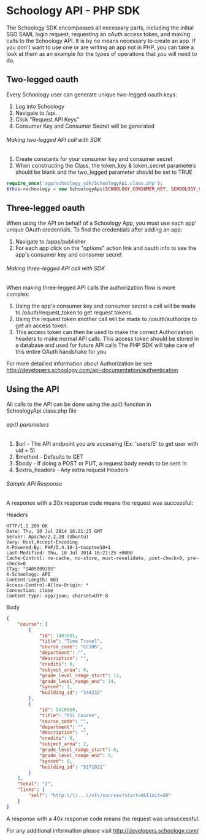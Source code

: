 # Schoology API - PHP SDK

The Schoology SDK encompasses all necessary parts, including the initial SSO SAML login request, requesting an oAuth access token, and making calls to the Schoology API. It is by no means necessary to create an app. If you don't want to use one or are writing an app not in PHP, you can take a look at them as an example for the types of operations that you will need to do.

## Two-legged oauth
Every Schoology user can generate unique two-legged oauth keys:
1. Log into Schoology
2. Navigate to /api. 
3. Click "Request API Keys"
4. Consumer Key and Consumer Secret will be generated

###### Making two-legged API call with SDK
1. Create constants for your consumer key and consumer secret
2. When constructing the Class, the token_key & token_secret parameters should be blank and the two_legged parameter should be set to TRUE
```php
require_once('app/schoology_sdk/SchoologyApi.class.php');
$this->schoology = new SchoologyApi(SCHOOLOGY_CONSUMER_KEY, SCHOOLOGY_CONSUMER_SECRET, '', '','', TRUE); 
```

## Three-legged oauth
When using the API on behalf of a Schoology App, you must use each app' unique OAuth credentials. To find the credentials after adding an app:
1. Navigate to /apps/publisher
2. For each app click on the "options" action link and oauth info to see the app's consumer key and consumer secret

###### Making three-legged API call with SDK
When making three-legged API calls the authorization flow is more complex:
1. Using the app's consumer key and consumer secret a call will be made to /oauth/request_token to get request tokens.
2. Using the request token another call will be made to /oauth/authorize to get an access token.
3. This access token can then be used to make the correct Authorization headers to make normal API calls. This access token should be stored in a database and used for future API calls
The PHP SDK will take care of this entire OAuth handshake for you

For more detailled information about Authorization be see http://developers.schoology.com/api-documentation/authentication

## Using the API
All calls to the API can be done using the api() function in SchoologyApi.class.php file
###### api() parameters
1. $url  - The API endpoint you are accessing (Ex: 'users/5' to get user with uid = 5)
2. $method - Defaults to GET 
3. $body - If doing a POST or PUT, a request body needs to be sent in
4. $extra_headers  - Any extra request Headers

###### Sample API Response
A response with a 20x response code means the request was successful:

Headers
```
HTTP/1.1 200 OK
Date: Thu, 10 Jul 2014 16:21:25 GMT
Server: Apache/2.2.20 (Ubuntu)
Vary: Host,Accept-Encoding
X-Powered-By: PHP/5.4.19-1~tooptee10+1
Last-Modified: Thu, 10 Jul 2014 16:21:25 +0000
Cache-Control: no-cache, no-store, must-revalidate, post-check=0, pre-check=0
ETag: "1405009285"
X-Schoology: API
Content-Length: 681
Access-Control-Allow-Origin: *
Connection: close
Content-Type: app/json; charset=UTF-8
```
Body
```json
{
    "course": [
        {
            "id": 1407691,
            "title": "Time Travel",
            "course_code": "CC106",
            "department": "",
            "description": "",
            "credits": 0,
            "subject_area": 0,
            "grade_level_range_start": 12,
            "grade_level_range_end": 14,
            "synced": 1,
            "building_id": "344232"
        },
        {
            "id": 5410559,
            "title": "FS1 Course",
            "course_code": "",
            "department": "",
            "description": "",
            "credits": 0,
            "subject_area": 2,
            "grade_level_range_start": 6,
            "grade_level_range_end": 0,
            "synced": 0,
            "building_id": "5171921"
        }
    ],
    "total": "2",
    "links": {
        "self": "http:\/\/...\/v1\/courses?start=0&limit=20"
    }
}
```

A response with a 40x response code means the request was unsuccessful.

For any additional information please visit http://developers.schoology.com/
